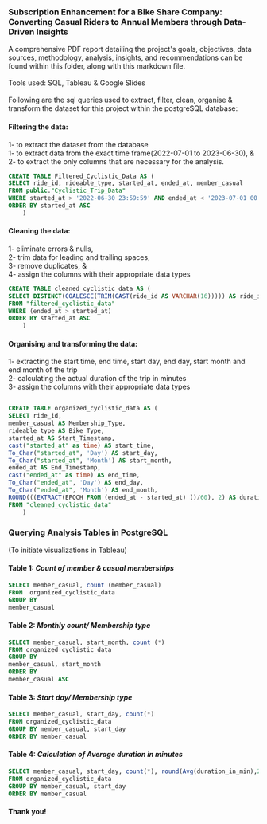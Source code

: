 ### Subscription Enhancement for a Bike Share Company: Converting Casual Riders to Annual Members through Data-Driven Insights
A comprehensive PDF report detailing the project's goals, objectives, data sources, methodology, analysis, insights, and recommendations can be found within this folder, along with this markdown file. <br>
<br>
Tools used: SQL, Tableau & Google Slides <br>
<br>
Following are the sql queries used to extract, filter, clean, organise & transform the dataset for this project within the postgreSQL database:

#### Filtering the data: <br>
1- to extract the dataset from the database <br>
1- to extract data from the exact time frame(2022-07-01 to 2023-06-30), & <br>
2- to extract the only columns that are necessary for the analysis.


```sql
CREATE TABLE Filtered_Cyclistic_Data AS (
SELECT ride_id, rideable_type, started_at, ended_at, member_casual
FROM public."Cyclistic_Trip_Data" 
WHERE started_at > '2022-06-30 23:59:59' AND ended_at < '2023-07-01 00:00:00'
ORDER BY started_at ASC 
	)
```

#### Cleaning the data: <br>
1- eliminate errors & nulls, <br>
2- trim data for leading and trailing spaces, <br>
3- remove duplicates, & <br>
4- assign the columns with their appropriate data types <br>

```sql
CREATE TABLE cleaned_cyclistic_data AS (
SELECT DISTINCT(COALESCE(TRIM(CAST(ride_id AS VARCHAR(16))))) AS ride_id, COALESCE(TRIM(CAST(rideable_type AS VARCHAR (13)))) AS rideable_type, started_at, ended_at, COALESCE(TRIM(CAST(member_casual AS VARCHAR (6)))) AS member_casual
FROM "filtered_cyclistic_data"
WHERE (ended_at > started_at)
ORDER BY started_at ASC
	)
```
#### Organising and transforming the data: <br>
1- extracting the start time, end time, start day, end day, start month and end month of the trip <br>
2- calculating the actual duration of the trip in minutes <br>
3- assign the columns with their appropriate data types <br>

```sql

CREATE TABLE organized_cyclistic_data AS (
SELECT ride_id,
member_casual AS Membership_Type,
rideable_type AS Bike_Type,
started_at AS Start_Timestamp,
cast("started_at" as time) AS start_time,
To_Char("started_at", 'Day') AS start_day,
To_Char("started_at", 'Month') AS start_month,
ended_at AS End_Timestamp,
cast("ended_at" as time) AS end_time,
To_Char("ended_at", 'Day') AS end_day,
To_Char("ended_at", 'Month') AS end_month,
ROUND(((EXTRACT(EPOCH FROM (ended_at - started_at) ))/60), 2) AS duration_in_min
FROM "cleaned_cyclistic_data"
	)
```

### Querying Analysis Tables in PostgreSQL
(To initiate visualizations in Tableau)

#### Table 1: *Count of member & casual memberships*

```sql
SELECT member_casual, count (member_casual)
FROM  organized_cyclistic_data
GROUP BY
member_casual
```

#### Table 2: *Monthly count/ Membership type*

```sql
SELECT member_casual, start_month, count (*)
FROM organized_cyclistic_data
GROUP BY
member_casual, start_month
ORDER BY
member_casual ASC
```
#### Table 3: *Start day/ Membership type*

```sql
SELECT member_casual, start_day, count(*)
FROM organized_cyclistic_data
GROUP BY member_casual, start_day
ORDER BY member_casual
```


#### Table 4: *Calculation of Average duration in minutes*

```sql
SELECT member_casual, start_day, count(*), round(Avg(duration_in_min),2)
FROM organized_cyclistic_data
GROUP BY member_casual, start_day
ORDER BY member_casual
```

#### Thank you!
